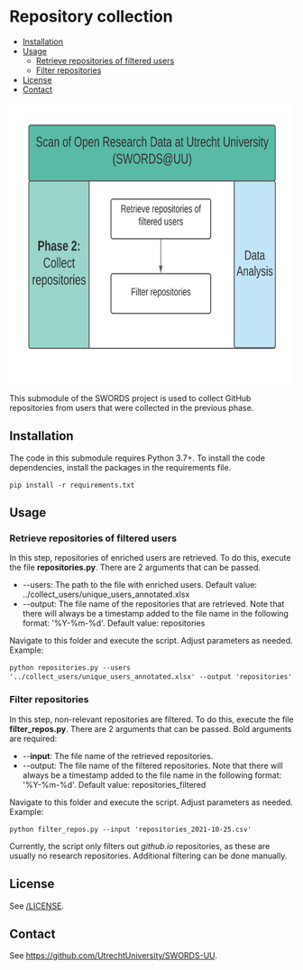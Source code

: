 # Repository collection <!-- omit in toc -->

- [Installation](#installation)
- [Usage](#usage)
  - [Retrieve repositories of filtered users](#retrieve-repositories-of-filtered-users)
  - [Filter repositories](#filter-repositories)
- [License](#license)
- [Contact](#contact)

<img src="../docs/Phase_2.png" height="500">

This submodule of the SWORDS project is used to collect GitHub repositories from users that were collected in the previous phase. 

## Installation 

The code in this submodule requires Python 3.7+. To install the code dependencies, install the packages in the requirements file. 

```console
pip install -r requirements.txt
```

## Usage

### Retrieve repositories of filtered users

In this step, repositories of enriched users are retrieved. To do this, execute the file **repositories.py**.
There are 2 arguments that can be passed.

- --users: The path to the file with enriched users. Default value: ../collect_users/unique_users_annotated.xlsx
- --output: The file name of the repositories that are retrieved. Note that there will always be a timestamp added to the file name in the following format: '%Y-%m-%d'. Default value: repositories

Navigate to this folder and execute the script. Adjust parameters as needed. Example:

```console
python repositories.py --users '../collect_users/unique_users_annotated.xlsx' --output 'repositories'
```

### Filter repositories

In this step, non-relevant repositories are filtered. To do this, execute the file **filter_repos.py**.
There are 2 arguments that can be passed. Bold arguments are required:

- --**input**: The file name of the retrieved repositories.
- --output: The file name of the filtered repositories. Note that there will always be a timestamp added to the file name in the following format: '%Y-%m-%d'. Default value: repositories_filtered

Navigate to this folder and execute the script. Adjust parameters as needed. Example:

```console
python filter_repos.py --input 'repositories_2021-10-25.csv'
```

Currently, the script only filters out *github.io* repositories, as these are usually no research repositories. Additional filtering can be done manually.

## License 

See [/LICENSE](../LICENSE).

## Contact 

See https://github.com/UtrechtUniversity/SWORDS-UU.
